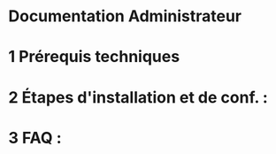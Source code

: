 # Documentation Administrateur

# 1 Prérequis techniques  
# 2 Étapes d'installation et de conf. :  
# 3 FAQ :
